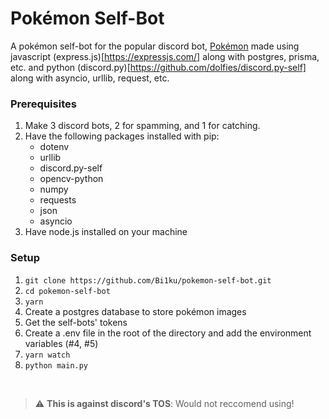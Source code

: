 # Pokémon Self-Bot
A pokémon self-bot for the popular discord bot, [Pokémon](https://top.gg/bot/669228505128501258) made using javascript (express.js)[https://expressjs.com/] along with postgres, prisma, etc. and python (discord.py)[https://github.com/dolfies/discord.py-self] along with asyncio, urllib, request, etc.
<br>
### Prerequisites

1. Make 3 discord bots, 2 for spamming, and 1 for catching.
2. Have the following packages installed with pip:
      - dotenv
      - urllib
      - discord.py-self
      - opencv-python
      - numpy
      - requests
      - json
      - asyncio
3. Have node.js installed on your machine

### Setup

1. `git clone https://github.com/Bi1ku/pokemon-self-bot.git`
2. `cd pokemon-self-bot`
3. `yarn`
4.  Create a postgres database to store pokémon images
5.  Get the self-bots' tokens
6.  Create a .env file in the root of the directory and add the environment variables (#4, #5)
7. `yarn watch`
8. `python main.py`
<br>

> :warning: **This is against discord's TOS**: Would not reccomend using!
